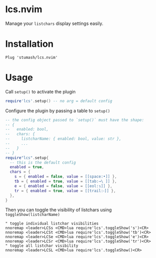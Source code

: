 # lcs.nvim

Manage your `listchars` display settings easily.

# Installation

```vim
Plug 'stumash/lcs.nvim'
```

# Usage

Call `setup()` to activate the plugin

```lua
require'lcs'.setup() -- no arg = default config
```

Configure the plugin by passing a table to `setup()`

```lua
-- the config object passed to `setup()` must have the shape:
-- {
--   enabled: bool,
--   chars: {
--     listcharName: { enabled: bool, value: str },
--     ...
--   }
-- }
require"lcs".setup{
  -- this is the default config
  enabled = true,
  chars = {
    s = { enabled = false, value = [[space:•]] },
    tb = { enabled = true, value = [[tab:→\ ]] },
    e = { enabled = false, value = [[eol:↴]] },
    tr = { enabled = true, value = [[trail:⁃]] },
  },
}
```

Then you can toggle the visibility of listchars using `toggleShow(listcharName)`

```vim
" toggle individual listchar visibilities
nnoremap <leader>LCSs <CMD>lua require'lcs'.toggleShow('s')<CR>
nnoremap <leader>LCSt <CMD>lua require'lcs'.toggleShow('tb')<CR>
nnoremap <leader>LCSe <CMD>lua require'lcs'.toggleShow('e')<CR>
nnoremap <leader>LCSr <CMD>lua require'lcs'.toggleShow('tr')<CR>
" toggle all listchar visibility
nnoremap <leader>LCSL <CMD>lua require'lcs'.toggleShow()<CR>
```
